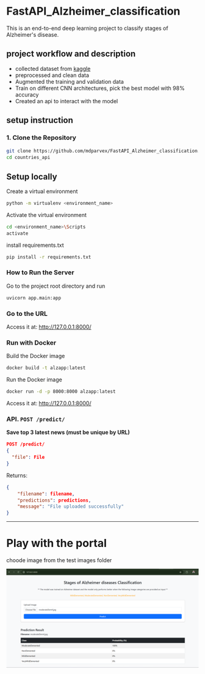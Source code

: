 # FastAPI_Alzheimer_classification
This is an end-to-end deep learning project to classify stages of Alzheimer's disease. 

## project workflow and description

- collected dataset from [kaggle](https://www.kaggle.com/datasets/uraninjo/augmented-alzheimer-mri-dataset-v2)
- preprocessed and clean data
- Augmented the training and validation data
- Train on different CNN architectures, pick the best model with 98% accuracy
- Created an api to interact with the model

## setup instruction

### 1. Clone the Repository

```bash
git clone https://github.com/mdparvex/FastAPI_Alzheimer_classification.git
cd countries_api
```

## Setup locally
Create a virtual environment
```bash
python -m virtualenv <environment_name>
```
Activate the virtual environment
```bash
cd <environment_name>\Scripts
activate
```
install requirements.txt
```bash
pip install -r requirements.txt
```

### How to Run the Server
Go to the project root directory and run
```bash
uvicorn app.main:app
```
### Go to the URL
Access it at: http://127.0.0.1:8000/

### Run with Docker
Build the Docker image
```bash
docker build -t alzapp:latest
```
Run the Docker image
```bash
docker run -d -p 8000:8000 alzapp:latest
```

Access it at: http://127.0.0.1:8000/

### API. `POST /predict/`

**Save top 3 latest news (must be unique by URL)**

```json
POST /predict/
{
  "file": File
}
```

Returns:

```json
{
    "filename": filename,
    "predictions": predictions,
    "message": "File uploaded successfully"
}
```

---

# Play with the portal
choode image from the test images folder

![alt text](image.png)

